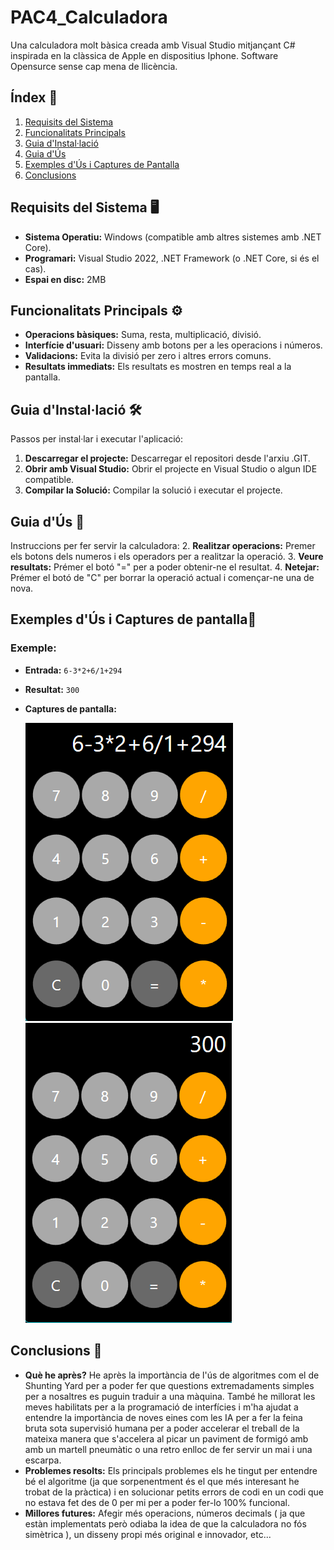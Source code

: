 # PAC4_Calculadora

Una calculadora molt bàsica creada amb Visual Studio mitjançant C# inspirada en la clàssica de Apple en dispositius Iphone.
Software Opensurce sense cap mena de llicència.
## Índex 📑
1. [Requisits del Sistema](#requisits-del-sistema)
2. [Funcionalitats Principals](#funcionalitats-principals)
3. [Guia d'Instal·lació](#guia-dinstal·lació)
4. [Guia d'Ús](#guia-dús)
5. [Exemples d'Ús i Captures de Pantalla](#exemples-dús-i-captures-de-pantalla)
6. [Conclusions](#conclusions)

## Requisits del Sistema 🖥️ <a id="requisits-del-sistema"></a>
- **Sistema Operatiu:** Windows (compatible amb altres sistemes amb .NET Core).
- **Programari:** Visual Studio 2022, .NET Framework (o .NET Core, si és el cas).
- **Espai en disc:** 2MB

## Funcionalitats Principals ⚙️ <a id="funcionalitats-principals"></a>
- **Operacions bàsiques:** Suma, resta, multiplicació, divisió.
- **Interfície d'usuari:** Disseny amb botons per a les operacions i números.
- **Validacions:** Evita la divisió per zero i altres errors comuns.
- **Resultats immediats:** Els resultats es mostren en temps real a la pantalla.

## Guia d'Instal·lació 🛠️ <a id="guia-dinstal·lació"></a>
Passos per instal·lar i executar l'aplicació:
1. **Descarregar el projecte:** Descarregar el repositori desde l'arxiu .GIT.
2. **Obrir amb Visual Studio:** Obrir el projecte en Visual Studio o algun IDE compatible.
4. **Compilar la Solució:** Compilar la solució i executar el projecte.

## Guia d'Ús 🚀 <a id="guia-dús"></a>
Instruccions per fer servir la calculadora:
2. **Realitzar operacions:** Premer els botons dels numeros i els operadors per a realitzar la operació.
3. **Veure resultats:** Prémer el botó "=" per a poder obtenir-ne el resultat.
4. **Netejar:** Prémer el botó de "C" per borrar la operació actual i començar-ne una de nova.

## Exemples d'Ús i Captures de pantalla📸 <a id="exemples-dús-i-captures-de-pantalla"></a>

### Exemple:
- **Entrada:** `6-3*2+6/1+294`
- **Resultat:** `300`
- **Captures de pantalla:**
  
  ![Operacions Consecutives](PAC4_Calculadora/Imatges/Operacio.png)
  ![Resultat Operacions Consecutives](PAC4_Calculadora/Imatges/Resultat.png)

## Conclusions 📝 <a id="conclusions"></a>
- **Què he après?** He après la importància de l'ús de algoritmes com el de Shunting Yard per a poder fer que questions extremadaments simples per a nosaltres es puguin traduir a una màquina. També he millorat les meves habilitats per a la programació de interfícies i m'ha ajudat a entendre la importància de noves eines com les IA per a fer la feina bruta sota supervisió humana per a poder accelerar el treball de la mateixa manera que s'accelera al picar un paviment de formigó amb  amb un martell pneumàtic o una retro enlloc de fer servir un mai i una escarpa.
- **Problemes resolts:** Els principals problemes els he tingut per entendre bé el algoritme (ja que sorpenentment és el que més interesant he trobat de la pràctica) i en solucionar petits errors de codi en un codi que no estava fet des de 0 per mi per a poder fer-lo 100% funcional.
- **Millores futures:** Afegir més operacions, números decimals ( ja que estàn implementats però odiaba la idea de que la calculadora no fós simètrica ), un disseny propi més original e innovador, etc...
